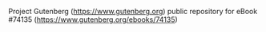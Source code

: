Project Gutenberg (https://www.gutenberg.org) public repository for
eBook #74135 (https://www.gutenberg.org/ebooks/74135)
